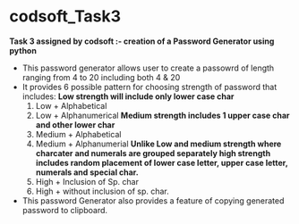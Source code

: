 # codsoft_Task3
**Task 3 assigned by codsoft :- creation of a Password Generator using python**

- This password generator allows user to create a passowrd of length ranging from 4 to 20 including both 4 & 20
- It provides 6 possible pattern for choosing strength of password that includes:
  **Low strength will include only lower case char** 
  1. Low + Alphabetical
  2. Low + Alphanumerical
  **Medium strength includes 1 upper case char and other lower char** 
  4. Medium + Alphabetical
  5. Medium + Alphanumerial
  **Unlike Low and medium strength where charcater and numerals are grouped separately high strength includes random placement of lower case letter, upper case letter, numerals and special char.**
  7. High + Inclusion of Sp. char
  8. High + without inclusion of sp. char.
- This password Generator also provides a feature of copying generated password to clipboard.
